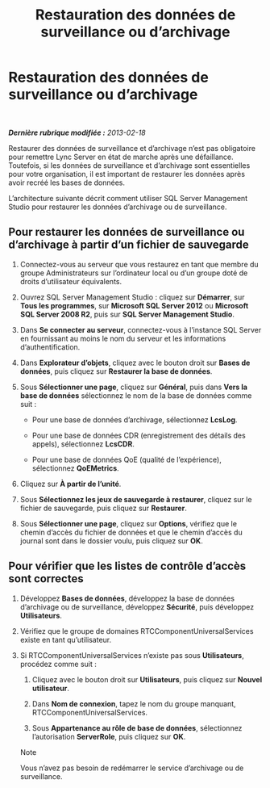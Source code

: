﻿---
title: Restauration des données de surveillance ou d’archivage
TOCTitle: Restauration des données de surveillance ou d’archivage
ms:assetid: 60118526-13bb-4b03-803e-6ffae219d436
ms:mtpsurl: https://technet.microsoft.com/fr-fr/library/Hh202175(v=OCS.15)
ms:contentKeyID: 53095434
ms.date: 05/20/2016
mtps_version: v=OCS.15
ms.translationtype: HT
---

# Restauration des données de surveillance ou d’archivage

 

_**Dernière rubrique modifiée :** 2013-02-18_

Restaurer des données de surveillance et d’archivage n’est pas obligatoire pour remettre Lync Server en état de marche après une défaillance. Toutefois, si les données de surveillance et d’archivage sont essentielles pour votre organisation, il est important de restaurer les données après avoir recréé les bases de données.

L’architecture suivante décrit comment utiliser SQL Server Management Studio pour restaurer les données d’archivage ou de surveillance.

## Pour restaurer les données de surveillance ou d’archivage à partir d’un fichier de sauvegarde

1.  Connectez-vous au serveur que vous restaurez en tant que membre du groupe Administrateurs sur l’ordinateur local ou d’un groupe doté de droits d’utilisateur équivalents.

2.  Ouvrez SQL Server Management Studio : cliquez sur **Démarrer**, sur **Tous les programmes**, sur **Microsoft SQL Server 2012** ou **Microsoft SQL Server 2008 R2**, puis sur **SQL Server Management Studio**.

3.  Dans **Se connecter au serveur**, connectez-vous à l’instance SQL Server en fournissant au moins le nom du serveur et les informations d’authentification.

4.  Dans **Explorateur d’objets**, cliquez avec le bouton droit sur **Bases de données**, puis cliquez sur **Restaurer la base de données**.

5.  Sous **Sélectionner une page**, cliquez sur **Général**, puis dans **Vers la base de données** sélectionnez le nom de la base de données comme suit :
    
      - Pour une base de données d’archivage, sélectionnez **LcsLog**.
    
      - Pour une base de données CDR (enregistrement des détails des appels), sélectionnez **LcsCDR**.
    
      - Pour une base de données QoE (qualité de l’expérience), sélectionnez **QoEMetrics**.

6.  Cliquez sur **À partir de l’unité**.

7.  Sous **Sélectionnez les jeux de sauvegarde à restaurer**, cliquez sur le fichier de sauvegarde, puis cliquez sur **Restaurer**.

8.  Sous **Sélectionner une page**, cliquez sur **Options**, vérifiez que le chemin d’accès du fichier de données et que le chemin d’accès du journal sont dans le dossier voulu, puis cliquez sur **OK**.

## Pour vérifier que les listes de contrôle d’accès sont correctes

1.  Développez **Bases de données**, développez la base de données d’archivage ou de surveillance, développez **Sécurité**, puis développez **Utilisateurs**.

2.  Vérifiez que le groupe de domaines RTCComponentUniversalServices existe en tant qu’utilisateur.

3.  Si RTCComponentUniversalServices n’existe pas sous **Utilisateurs**, procédez comme suit :
    
    1.  Cliquez avec le bouton droit sur **Utilisateurs**, puis cliquez sur **Nouvel utilisateur**.
    
    2.  Dans **Nom de connexion**, tapez le nom du groupe manquant, RTCComponentUniversalServices.
    
    3.  Sous **Appartenance au rôle de base de données**, sélectionnez l’autorisation **ServerRole**, puis cliquez sur **OK**.
    
    > [!note]  
    > Vous n’avez pas besoin de redémarrer le service d’archivage ou de surveillance.
